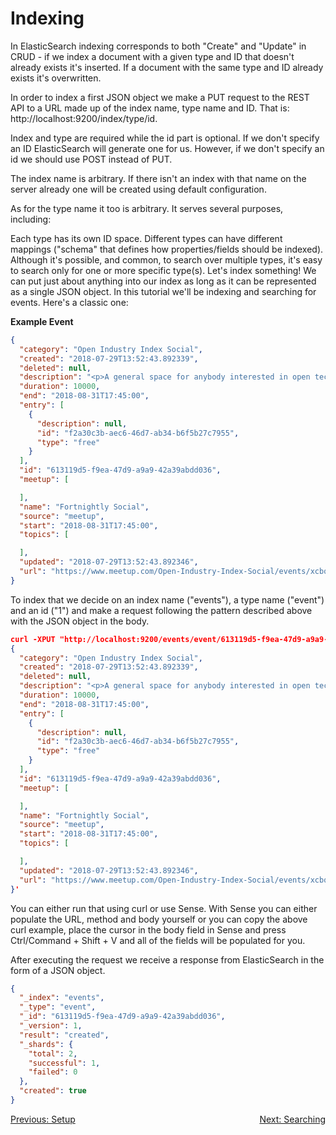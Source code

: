 Indexing
========

In ElasticSearch indexing corresponds to both "Create" and "Update" in CRUD - if we index a document with a given type and ID that doesn't already exists it's inserted. If a document with the same type and ID already exists it's overwritten.

In order to index a first JSON object we make a PUT request to the REST API to a URL made up of the index name, type name and ID. That is: http://localhost:9200/index/type/id.

Index and type are required while the id part is optional. If we don't specify an ID ElasticSearch will generate one for us. However, if we don't specify an id we should use POST instead of PUT.

The index name is arbitrary. If there isn't an index with that name on the server already one will be created using default configuration.

As for the type name it too is arbitrary. It serves several purposes, including:

Each type has its own ID space. Different types can have different mappings ("schema" that defines how properties/fields should be indexed). Although it's possible, and common, to search over multiple types, it's easy to search only for one or more specific type(s). Let's index something! We can put just about anything into our index as long as it can be represented as a single JSON object. In this tutorial we'll be indexing and searching for events. Here's a classic one:

**Example Event**

```json
{
  "category": "Open Industry Index Social",
  "created": "2018-07-29T13:52:43.892339",
  "deleted": null,
  "description": "<p>A general space for anybody interested in open technologies (open source, open data or otherwise), to catch up and relax after work on Friday fortnights. People of all backgrounds, interests, skillsets and disciplines welcome.</p> <p>The Open Industry concept itself is about the ability of microentities and small businesses to collaborate formally on projects large and small, facilitated by open technologies - so we are combining the twin aims of:</p> <p>- giving tech freelancers, contractors and indies of all walks of technology life a focal point for an end-of-week (we need one too...), and</p> <p>- helping independents (and those considering a future step out) to link up to get sustainable open projects off the ground.</p>",
  "duration": 10000,
  "end": "2018-08-31T17:45:00",
  "entry": [
    {
      "description": null,
      "id": "f2a30c3b-aec6-46d7-ab34-b6f5b27c7955",
      "type": "free"
    }
  ],
  "id": "613119d5-f9ea-47d9-a9a9-42a39abdd036",
  "meetup": [

  ],
  "name": "Fortnightly Social",
  "source": "meetup",
  "start": "2018-08-31T17:45:00",
  "topics": [

  ],
  "updated": "2018-07-29T13:52:43.892346",
  "url": "https://www.meetup.com/Open-Industry-Index-Social/events/xcbqjpyxlbpc/"
}
```

To index that we decide on an index name ("events"), a type name ("event") and an id ("1") and make a request following the pattern described above with the JSON object in the body.

```json
curl -XPUT "http://localhost:9200/events/event/613119d5-f9ea-47d9-a9a9-42a39abdd036" -d'
{
  "category": "Open Industry Index Social",
  "created": "2018-07-29T13:52:43.892339",
  "deleted": null,
  "description": "<p>A general space for anybody interested in open technologies (open source, open data or otherwise), to catch up and relax after work on Friday fortnights. People of all backgrounds, interests, skillsets and disciplines welcome.</p> <p>The Open Industry concept itself is about the ability of microentities and small businesses to collaborate formally on projects large and small, facilitated by open technologies - so we are combining the twin aims of:</p> <p>- giving tech freelancers, contractors and indies of all walks of technology life a focal point for an end-of-week (we need one too...), and</p> <p>- helping independents (and those considering a future step out) to link up to get sustainable open projects off the ground.</p>",
  "duration": 10000,
  "end": "2018-08-31T17:45:00",
  "entry": [
    {
      "description": null,
      "id": "f2a30c3b-aec6-46d7-ab34-b6f5b27c7955",
      "type": "free"
    }
  ],
  "id": "613119d5-f9ea-47d9-a9a9-42a39abdd036",
  "meetup": [

  ],
  "name": "Fortnightly Social",
  "source": "meetup",
  "start": "2018-08-31T17:45:00",
  "topics": [

  ],
  "updated": "2018-07-29T13:52:43.892346",
  "url": "https://www.meetup.com/Open-Industry-Index-Social/events/xcbqjpyxlbpc/"
}'
```

You can either run that using curl or use Sense. With Sense you can either populate the URL, method and body yourself or you can copy the above curl example, place the cursor in the body field in Sense and press Ctrl/Command + Shift + V and all of the fields will be populated for you.

After executing the request we receive a response from ElasticSearch in the form of a JSON object.

```json
{
  "_index": "events",
  "_type": "event",
  "_id": "613119d5-f9ea-47d9-a9a9-42a39abdd036",
  "_version": 1,
  "result": "created",
  "_shards": {
    "total": 2,
    "successful": 1,
    "failed": 0
  },
  "created": true
}
```

<span style="float: left;">[Previous: Setup](setup.md)</span>

<span style="float: right;">[Next: Searching](searching.md)</span>
